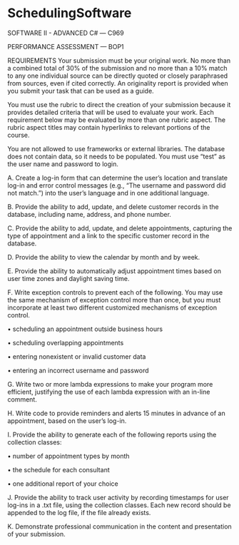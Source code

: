 # SchedulingSoftware
SOFTWARE II - ADVANCED C# — C969

PERFORMANCE ASSESSMENT — BOP1

REQUIREMENTS
Your submission must be your original work. No more than a combined total of 30% of the submission and no more than a 10% match to any one individual source can be directly quoted or closely paraphrased from sources, even if cited correctly. An originality report is provided when you submit your task that can be used as a guide.

You must use the rubric to direct the creation of your submission because it provides detailed criteria that will be used to evaluate your work. Each requirement below may be evaluated by more than one rubric aspect. The rubric aspect titles may contain hyperlinks to relevant portions of the course.

You are not allowed to use frameworks or external libraries. The database does not contain data, so it needs to be populated. You must use “test” as the user name and password to login.


A.    Create a log-in form that can determine the user’s location and translate log-in and error control messages (e.g., “The username and password did not match.”) into the user’s language and in one additional language.


B.    Provide the ability to add, update, and delete customer records in the database, including name, address, and phone number.


C.    Provide the ability to add, update, and delete appointments, capturing the type of appointment and a link to the specific customer record in the database.


D.    Provide the ability to view the calendar by month and by week.


E.    Provide the ability to automatically adjust appointment times based on user time zones and daylight saving time.


F.    Write exception controls to prevent each of the following. You may use the same mechanism of exception control more than once, but you must incorporate at least  two different customized mechanisms of exception control.

  •   scheduling an appointment outside business hours

  •   scheduling overlapping appointments

  •   entering nonexistent or invalid customer data

  •   entering an incorrect username and password


G.   Write two or more lambda expressions to make your program more efficient, justifying the use of each lambda expression with an in-line comment.


H.    Write code to provide reminders and alerts 15 minutes in advance of an appointment, based on the user’s log-in.


I.    Provide the ability to generate each  of the following reports using the collection classes:

  •   number of appointment types by month

  •   the schedule for each  consultant

  •   one additional report of your choice


J.    Provide the ability to track user activity by recording timestamps for user log-ins in a .txt file, using the collection classes. Each new record should be appended to the log file, if the file already exists.


K.    Demonstrate professional communication in the content and presentation of your submission.

